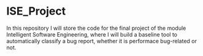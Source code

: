 # ISE_Project
In this repository I will store the code for the final project of the module Intelligent Software Engineering, where I will build a baseline tool to automatically classify a bug report, whether it is performace bug-related or not.
